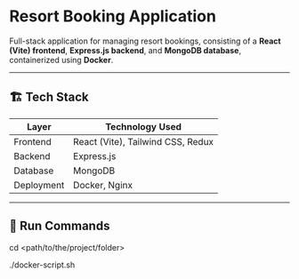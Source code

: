 # Resort Booking Application

Full-stack application for managing resort bookings, consisting of a **React (Vite) frontend**, **Express.js backend**, and **MongoDB database**, containerized using **Docker**.

---

## 🏗 Tech Stack

| Layer       | Technology Used |
|-------------|-----------------|
| Frontend    | React (Vite), Tailwind CSS, Redux |
| Backend     | Express.js |
| Database    | MongoDB |
| Deployment  | Docker, Nginx |

---

## 📁 Run Commands

cd <path/to/the/project/folder>


./docker-script.sh


